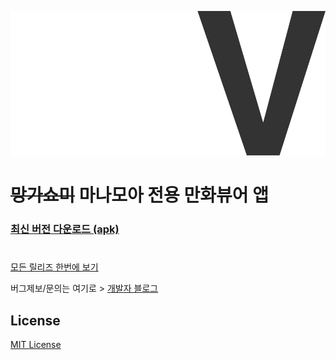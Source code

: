 [![logo](/web/logo_static.svg "MangaView")](http://mangaview.ml/)


# ~~망가쇼미~~ 마나모아 전용 만화뷰어 앱 #


### [최신 버전 다운로드 (apk)](http://mangaview.ml/) ###

#
[모든 릴리즈 한번에 보기](https://github.com/junheah/MangaViewAndroid/tree/master/app/release)

버그제보/문의는 여기로 > [개발자 블로그](https://blog.naver.com/imaginaly)

## License ##
[MIT License](/LICENSE)

